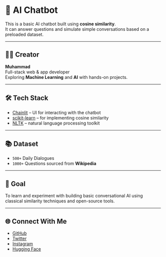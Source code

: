 # 🤖 AI Chatbot

This is a basic AI chatbot built using **cosine similarity**.  
It can answer questions and simulate simple conversations based on a preloaded dataset.

---

## 👨‍💻 Creator

**Muhammad**  
Full-stack web & app developer  
Exploring **Machine Learning** and **AI** with hands-on projects.

---

## 🛠️ Tech Stack

- [Chainlit](https://www.chainlit.io/) – UI for interacting with the chatbot  
- [scikit-learn](https://scikit-learn.org/) – for implementing cosine similarity  
- [NLTK](https://www.nltk.org/) – natural language processing toolkit

---

## 📚 Dataset

- `500+` Daily Dialogues  
- `1000+` Questions sourced from **Wikipedia**

---

## 🚀 Goal

To learn and experiment with building basic conversational AI using classical similarity techniques and open-source tools.

---

## 🌐 Connect With Me

- [GitHub](https://github.com/unfathomable-08)  
- [Twitter](https://twitter.com/unfathomable_08)  
- [Instagram](https://instagram.com/unfathomable_08)  
- [Hugging Face](https://huggingface.co/unfathomable08)
